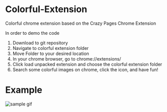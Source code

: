 # Colorful-Extension
Colorful chrome extension based on the Crazy Pages Chrome Extension

In order to demo the code
1. Download to git repository
2. Navigate to colorful extension folder
3. Move Folder to your desired location
4. In your chrome browser, go to chrome://extensions/
5. Click load unpacked extension and choose the colorful extension folder
6. Search some colorful images on chrome, click the icon, and have fun!


# Example
![sample gif](https://github.com/HunterCharlesHewitt/Colorful-Extension/blob/master/README.gif)

